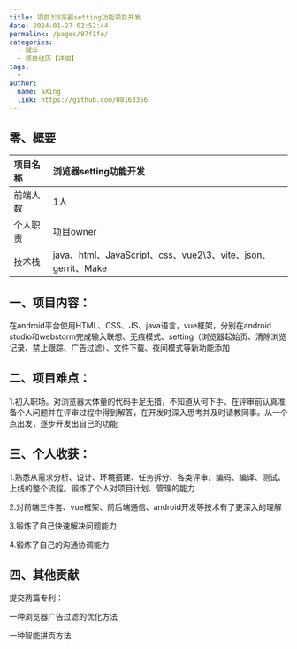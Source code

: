 ```yaml
---
title: 项目3浏览器setting功能项目开发
date: 2024-01-27 02:52:44
permalink: /pages/97f1fe/
categories:
  - 就业
  - 项目经历【详细】
tags:
  - 
author: 
  name: aXing
  link: https://github.com/08163356
---
```


## 零、概要

| 项目名称 | 浏览器setting功能开发                                        |
| :------- | :----------------------------------------------------------- |
| 前端人数 | 1人                                                          |
| 个人职责 | 项目owner                                                    |
| 技术栈   | java、html、JavaScript、css、vue2\3、vite、json、gerrit、Make |

## 一、项目内容：

在android平台使用HTML、CSS、JS、java语言，vue框架，分别在android studio和webstorm完成输入联想、无痕模式、setting（浏览器起始页、清除浏览记录、禁止跟踪、广告过滤）、文件下载、夜间模式等新功能添加

## 二、项目难点：

1.初入职场。对浏览器大体量的代码手足无措，不知道从何下手。在评审前认真准备个人问题并在评审过程中得到解答，在开发时深入思考并及时请教同事。从一个点出发，逐步开发出自己的功能

## 三、个人收获：

1.熟悉从需求分析、设计、环境搭建、任务拆分、各类评审、编码、编译、测试、上线的整个流程。锻炼了个人对项目计划、管理的能力

2.对前端三件套、vue框架、前后端通信、android开发等技术有了更深入的理解

3.锻炼了自己快速解决问题能力

4.锻炼了自己的沟通协调能力

## 四、其他贡献

提交两篇专利：

一种浏览器广告过滤的优化方法

一种智能拼页方法

